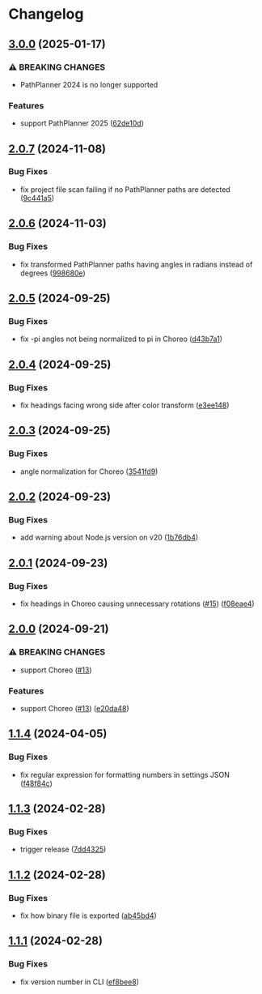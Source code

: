 # Changelog

## [3.0.0](https://github.com/jonahsnider/pathflip/compare/v2.0.7...v3.0.0) (2025-01-17)


### ⚠ BREAKING CHANGES

* PathPlanner 2024 is no longer supported

### Features

* support PathPlanner 2025 ([62de10d](https://github.com/jonahsnider/pathflip/commit/62de10da4ea2dcc56cde4092eff5ed0aba2878ab))

## [2.0.7](https://github.com/jonahsnider/pathflip/compare/v2.0.6...v2.0.7) (2024-11-08)


### Bug Fixes

* fix project file scan failing if no PathPlanner paths are detected ([9c441a5](https://github.com/jonahsnider/pathflip/commit/9c441a56d11c0e0823b2a22054652237f6bd8be4))

## [2.0.6](https://github.com/jonahsnider/pathflip/compare/v2.0.5...v2.0.6) (2024-11-03)


### Bug Fixes

* fix transformed PathPlanner paths having angles in radians instead of degrees ([998680e](https://github.com/jonahsnider/pathflip/commit/998680e5f654f95b742dd51aed534e59b87b6f3c))

## [2.0.5](https://github.com/jonahsnider/pathflip/compare/v2.0.4...v2.0.5) (2024-09-25)


### Bug Fixes

* fix -pi angles not being normalized to pi in Choreo ([d43b7a1](https://github.com/jonahsnider/pathflip/commit/d43b7a17ea81f0cba9d98c4464e079ff653d3592))

## [2.0.4](https://github.com/jonahsnider/pathflip/compare/v2.0.3...v2.0.4) (2024-09-25)


### Bug Fixes

* fix headings facing wrong side after color transform ([e3ee148](https://github.com/jonahsnider/pathflip/commit/e3ee148f870000629b6d2b8ffa821d4fb7ddf892))

## [2.0.3](https://github.com/jonahsnider/pathflip/compare/v2.0.2...v2.0.3) (2024-09-25)


### Bug Fixes

* angle normalization for Choreo ([3541fd9](https://github.com/jonahsnider/pathflip/commit/3541fd9c0857e06a5d67e7637f1b5e551032f2f5))

## [2.0.2](https://github.com/jonahsnider/pathflip/compare/v2.0.1...v2.0.2) (2024-09-23)


### Bug Fixes

* add warning about Node.js version on v20 ([1b76db4](https://github.com/jonahsnider/pathflip/commit/1b76db47de54422f6d2260ded7c75696c801fce6))

## [2.0.1](https://github.com/jonahsnider/pathflip/compare/v2.0.0...v2.0.1) (2024-09-23)


### Bug Fixes

* fix headings in Choreo causing unnecessary rotations ([#15](https://github.com/jonahsnider/pathflip/issues/15)) ([f08eae4](https://github.com/jonahsnider/pathflip/commit/f08eae4175235dc8951f767e3223a8a257b2715b))

## [2.0.0](https://github.com/jonahsnider/pathflip/compare/v1.1.4...v2.0.0) (2024-09-21)


### ⚠ BREAKING CHANGES

* support Choreo ([#13](https://github.com/jonahsnider/pathflip/issues/13))

### Features

* support Choreo ([#13](https://github.com/jonahsnider/pathflip/issues/13)) ([e20da48](https://github.com/jonahsnider/pathflip/commit/e20da48f7c4ada1283e685d30ee487a638209012))

## [1.1.4](https://github.com/jonahsnider/pathflip/compare/v1.1.3...v1.1.4) (2024-04-05)


### Bug Fixes

* fix regular expression for formatting numbers in settings JSON ([f48f84c](https://github.com/jonahsnider/pathflip/commit/f48f84c3ca26988de69fd52d6069b4dc37eca140))

## [1.1.3](https://github.com/jonahsnider/pathflip/compare/v1.1.2...v1.1.3) (2024-02-28)


### Bug Fixes

* trigger release ([7dd4325](https://github.com/jonahsnider/pathflip/commit/7dd4325db245e5f243d14f22a46d7cad2b873221))

## [1.1.2](https://github.com/jonahsnider/pathflip/compare/v1.1.1...v1.1.2) (2024-02-28)


### Bug Fixes

* fix how binary file is exported ([ab45bd4](https://github.com/jonahsnider/pathflip/commit/ab45bd498c8427d1a5e6be49210299964a51cbc8))

## [1.1.1](https://github.com/jonahsnider/pathflip/compare/v1.1.0...v1.1.1) (2024-02-28)


### Bug Fixes

* fix version number in CLI ([ef8bee8](https://github.com/jonahsnider/pathflip/commit/ef8bee8fb758ced9af6540321c237033ec320a12))
